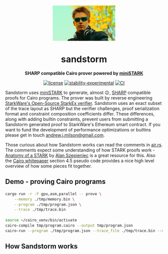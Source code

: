 <div align="center">

![Sandstorm](./darude.jpeg)

# sandstorm

**SHARP compatible Cairo prover powered by [miniSTARK](https://github.com/andrewmilson/ministark/)**

[![license](https://img.shields.io/badge/license-MIT-blue.svg)](https://github.com/andrewmilson/sandstorm/blob/main/LICENSE)
[![stability-experimental](https://img.shields.io/badge/stability-experimental-orange.svg)](https://github.com/mkenney/software-guides/blob/master/STABILITY-BADGES.md#experimental)
[![CI](https://github.com/andrewmilson/ministark/actions/workflows/ci.yml/badge.svg)](https://github.com/andrewmilson/ministark/actions/workflows/ci.yml)

</div>

Sandstorm uses [miniSTARK](https://github.com/andrewmilson/ministark/) to generate, almost 😉, [SHARP](https://starknet.io/docs/sharp.html) compatible proofs for Cairo programs. The prover was built by reverse engineering [StarkWare's Open-Source StarkEx verifier](https://github.com/starkware-libs/starkex-contracts). Sandstorm uses an exact subset of the trace layout as SHARP but the verifier challenges, proof serialization format and constraint composition coefficients differ. These differences, along with adding builtin constraints, prevent users from submitting a Sandstorm generated proof to StarkWare's Ethereum smart contract. If you want to fund the development of performance optimizations or builtins please get in touch [andrew.j.milson@gmail.com](mailto:andrew.j.milson@gmail.com).

Those curious about how Sandstorm works can read the comments in [air.rs](src/air.rs). The comments expect some understanding of how STARK proofs work - [Anatomy of a STARK](https://aszepieniec.github.io/stark-anatomy/) by [Alan Szepieniec](https://twitter.com/aszepieniec) is a great resource for this. Also the [Cairo whitepaper](https://eprint.iacr.org/2021/1063.pdf) section 4.5 pseudo code provides a nice high level overview of how some pieces fit together.

## Demo - proving Cairo programs

```bash
cargo run -r -F gpu,asm,parallel -- prove \
    --memory ./tmp/memory.bin \
    --program ./tmp/program.json \
    --trace ./tmp/trace.bin

source ~/cairo_venv/bin/activate
cairo-compile tmp/program.cairo --output tmp/program.json
cairo-run --program ./tmp/program.json --trace_file ./tmp/trace.bin --memory_file ./tmp/memory.bin
```

## How Sandstorm works